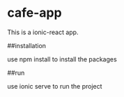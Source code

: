 # cafe-app
This is a ionic-react app.

##installation

use npm install to install the packages

##run

use ionic serve to run the project
